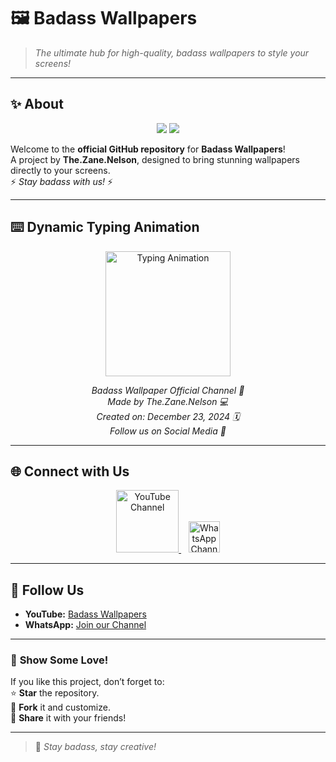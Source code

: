 # 🖼️ **Badass Wallpapers**  
> *The ultimate hub for high-quality, badass wallpapers to style your screens!*

---

## ✨ **About**
<p align="center">
  <img src="https://img.shields.io/badge/Version-1.0.0-blue?style=flat-square">
  <img src="https://img.shields.io/badge/Website-Created--On-December--23--2024-green?style=flat-square">
</p>

Welcome to the **official GitHub repository** for **Badass Wallpapers**!  
A project by **The.Zane.Nelson**, designed to bring stunning wallpapers directly to your screens.  
⚡ *Stay badass with us!* ⚡

---

## ⌨️ **Dynamic Typing Animation**
<p align="center">
  <img src="https://upload.wikimedia.org/wikipedia/commons/d/d6/Typing_dots.gif" alt="Typing Animation" width="200">
</p>
<p align="center">
  <em>
    Badass Wallpaper Official Channel 🌟<br>
    Made by The.Zane.Nelson 💻<br>
    Created on: December 23, 2024 🗓️<br>
    Follow us on Social Media 🔗
  </em>
</p>

---

## 🌐 **Connect with Us**
<p align="center">
  <a href="https://www.youtube.com/@BadassWallpapers" target="_blank">
    <img src="https://upload.wikimedia.org/wikipedia/commons/4/42/YouTube_icon_%282013-2017%29.png" alt="YouTube Channel" width="100">
  </a>
  &nbsp;&nbsp;
  <a href="https://whatsapp.com/channel/0029VaivPm93QxRxq865UO1M" target="_blank">
    <img src="https://upload.wikimedia.org/wikipedia/commons/6/6b/WhatsApp.svg" alt="WhatsApp Channel" width="50">
  </a>
</p>

---

## 🌟 **Follow Us**
- **YouTube:** [Badass Wallpapers](https://www.youtube.com/@BadassWallpapers)  
- **WhatsApp:** [Join our Channel](https://whatsapp.com/channel/0029VaivPm93QxRxq865UO1M)

---

### 🚀 **Show Some Love!**
If you like this project, don’t forget to:  
⭐ **Star** the repository.  
🍴 **Fork** it and customize.  
💬 **Share** it with your friends!

---
> 🖤 *Stay badass, stay creative!*  
